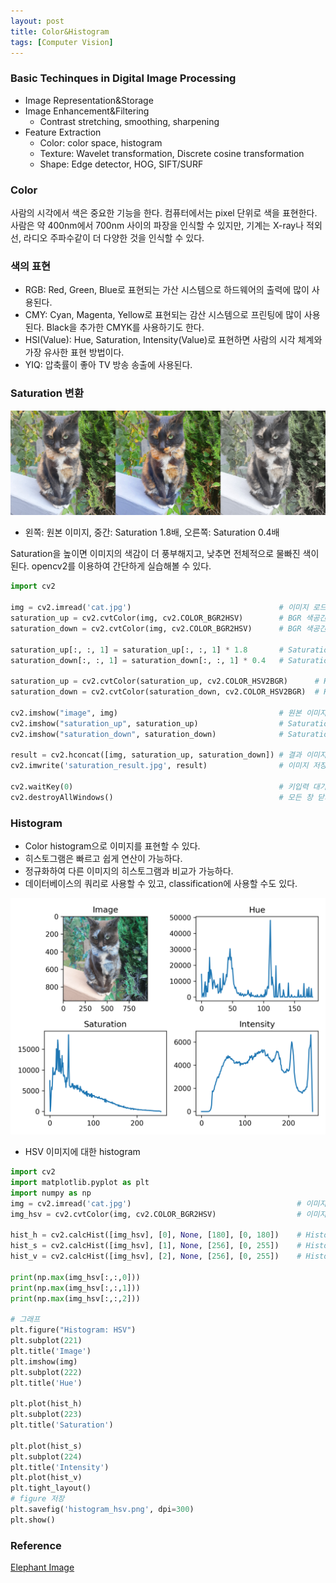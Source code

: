 ```yaml
---
layout: post
title: Color&Histogram
tags: [Computer Vision]
---
```


### Basic Techinques in Digital Image Processing
- Image Representation&Storage
- Image Enhancement&Filtering
  - Contrast stretching, smoothing, sharpening
- Feature Extraction 
  - Color: color space, histogram
  - Texture: Wavelet transformation, Discrete cosine transformation
  - Shape: Edge detector, HOG, SIFT/SURF

### Color
사람의 시각에서 색은 중요한 기능을 한다. 컴퓨터에서는 pixel 단위로 색을 표현한다. 사람은 약 400nm에서 700nm 사이의 파장을 인식할 수 있지만, 기계는 X-ray나 적외선, 라디오 주파수같이 더 다양한 것을 인식할 수 있다. 

### 색의 표현 
- RGB: Red, Green, Blue로 표현되는 가산 시스템으로 하드웨어의 출력에 많이 사용된다.
- CMY: Cyan, Magenta, Yellow로 표현되는 감산 시스템으로 프린팅에 많이 사용된다. Black을 추가한 CMYK를 사용하기도 한다.
- HSI(Value): Hue, Saturation, Intensity(Value)로 표현하면 사람의 시각 체계와 가장 유사한 표현 방법이다.  
- YIQ: 압축률이 좋아 TV 방송 송출에 사용된다.

### Saturation 변환
<center>
<img src="/assets/img/saturation_result.jpg">
</center>

- 왼쪽: 원본 이미지, 중간: Saturation 1.8배, 오른쪽: Saturation 0.4배

Saturation을 높이면 이미지의 색감이 더 풍부해지고, 낮추면 전체적으로 물빠진 색이 된다. opencv2를 이용하여 간단하게 실습해볼 수 있다. 

```python
import cv2

img = cv2.imread('cat.jpg')                                 # 이미지 로드
saturation_up = cv2.cvtColor(img, cv2.COLOR_BGR2HSV)        # BGR 색공간을 HSV로 변환
saturation_down = cv2.cvtColor(img, cv2.COLOR_BGR2HSV)      # BGR 색공간을 HSV로 변환

saturation_up[:, :, 1] = saturation_up[:, :, 1] * 1.8       # Saturation 조정: 1.8배
saturation_down[:, :, 1] = saturation_down[:, :, 1] * 0.4   # Saturation 조정: 0.4배

saturation_up = cv2.cvtColor(saturation_up, cv2.COLOR_HSV2BGR)      # HSV 색공간을 다시 BGR로 변환
saturation_down = cv2.cvtColor(saturation_down, cv2.COLOR_HSV2BGR)  # HSV 색공간을 다시 BGR로 변환

cv2.imshow("image", img)                                    # 원본 이미지 
cv2.imshow("saturation_up", saturation_up)                  # Saturation * 1.8 이미지
cv2.imshow("saturation_down", saturation_down)              # Saturation * 0.4 이미지

result = cv2.hconcat([img, saturation_up, saturation_down]) # 결과 이미지: 원본, Saturation * 1.8, Saturation * 0.4 
cv2.imwrite('saturation_result.jpg', result)                # 이미지 저장 

cv2.waitKey(0)                                              # 키입력 대기 
cv2.destroyAllWindows()                                     # 모든 창 닫기
```

### Histogram 
- Color histogram으로 이미지를 표현할 수 있다.
- 히스토그램은 빠르고 쉽게 연산이 가능하다. 
- 정규화하여 다른 이미지의 히스토그램과 비교가 가능하다.
- 데이터베이스의 쿼리로 사용할 수 있고, classification에 사용할 수도 있다. 

<center>
<img src="/assets/img/histogram_hsv.png">
</center>

- HSV 이미지에 대한 histogram

```python
import cv2
import matplotlib.pyplot as plt
import numpy as np
img = cv2.imread('cat.jpg')                                     # 이미지 로드
img_hsv = cv2.cvtColor(img, cv2.COLOR_BGR2HSV)                  # 이미지 변환: BRG->HSV

hist_h = cv2.calcHist([img_hsv], [0], None, [180], [0, 180])    # Histogram: H  [0, 180]
hist_s = cv2.calcHist([img_hsv], [1], None, [256], [0, 255])    # Histogram: S  [0, 255]
hist_v = cv2.calcHist([img_hsv], [2], None, [256], [0, 255])    # Histogram: V  [0, 255]

print(np.max(img_hsv[:,:,0]))
print(np.max(img_hsv[:,:,1]))
print(np.max(img_hsv[:,:,2]))

# 그래프 
plt.figure("Histogram: HSV")
plt.subplot(221)
plt.title('Image')
plt.imshow(img)
plt.subplot(222)
plt.title('Hue')

plt.plot(hist_h)
plt.subplot(223)
plt.title('Saturation')

plt.plot(hist_s)
plt.subplot(224)
plt.title('Intensity')
plt.plot(hist_v)
plt.tight_layout()
# figure 저장
plt.savefig('histogram_hsv.png', dpi=300)
plt.show()
```

### Reference
[Elephant Image](https://medium.com/@jovana.savic9494/image-contrast-increase-866b7eeac8c2)
